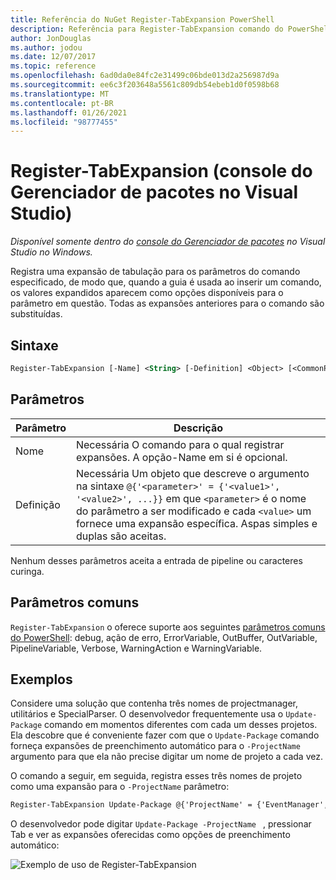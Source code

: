 ```yaml
---
title: Referência do NuGet Register-TabExpansion PowerShell
description: Referência para Register-TabExpansion comando do PowerShell no console do Gerenciador de pacotes NuGet no Visual Studio.
author: JonDouglas
ms.author: jodou
ms.date: 12/07/2017
ms.topic: reference
ms.openlocfilehash: 6ad0da0e84fc2e31499c06bde013d2a256987d9a
ms.sourcegitcommit: ee6c3f203648a5561c809db54ebeb1d0f0598b68
ms.translationtype: MT
ms.contentlocale: pt-BR
ms.lasthandoff: 01/26/2021
ms.locfileid: "98777455"
---
```

# <a name="register-tabexpansion-package-manager-console-in-visual-studio"></a>Register-TabExpansion (console do Gerenciador de pacotes no Visual Studio)

*Disponível somente dentro do [console do Gerenciador de pacotes](../../consume-packages/install-use-packages-powershell.md) no Visual Studio no Windows.*

Registra uma expansão de tabulação para os parâmetros do comando especificado, de modo que, quando a guia é usada ao inserir um comando, os valores expandidos aparecem como opções disponíveis para o parâmetro em questão. Todas as expansões anteriores para o comando são substituídas.

## <a name="syntax"></a>Sintaxe

```ps
Register-TabExpansion [-Name] <String> [-Definition] <Object> [<CommonParameters>]
```

## <a name="parameters"></a>Parâmetros

| Parâmetro | Descrição |
| --- | --- |
| Nome | Necessária O comando para o qual registrar expansões. A opção-Name em si é opcional. |
| Definição | Necessária Um objeto que descreve o argumento na sintaxe `@{'<parameter>' = {'<value1>', '<value2>', ...}}` em que `<parameter>` é o nome do parâmetro a ser modificado e cada `<value>` um fornece uma expansão específica. Aspas simples e duplas são aceitas. |

Nenhum desses parâmetros aceita a entrada de pipeline ou caracteres curinga.

## <a name="common-parameters"></a>Parâmetros comuns

`Register-TabExpansion` o oferece suporte aos seguintes [parâmetros comuns do PowerShell](/powershell/module/microsoft.powershell.core/about/about_commonparameters): debug, ação de erro, ErrorVariable, OutBuffer, OutVariable, PipelineVariable, Verbose, WarningAction e WarningVariable.

## <a name="examples"></a>Exemplos

Considere uma solução que contenha três nomes de projectmanager, utilitários e SpecialParser. O desenvolvedor frequentemente usa o `Update-Package` comando em momentos diferentes com cada um desses projetos. Ela descobre que é conveniente fazer com que o `Update-Package` comando forneça expansões de preenchimento automático para o `-ProjectName` argumento para que ela não precise digitar um nome de projeto a cada vez. 

O comando a seguir, em seguida, registra esses três nomes de projeto como uma expansão para o `-ProjectName` parâmetro:

```ps
Register-TabExpansion Update-Package @{'ProjectName' = {'EventManager', 'Utilities', 'SpecialParser'}}    
```

O desenvolvedor pode digitar `Update-Package -ProjectName ` , pressionar Tab e ver as expansões oferecidas como opções de preenchimento automático:

![Exemplo de uso de Register-TabExpansion](media/Register-TabExpansion-Example.png)